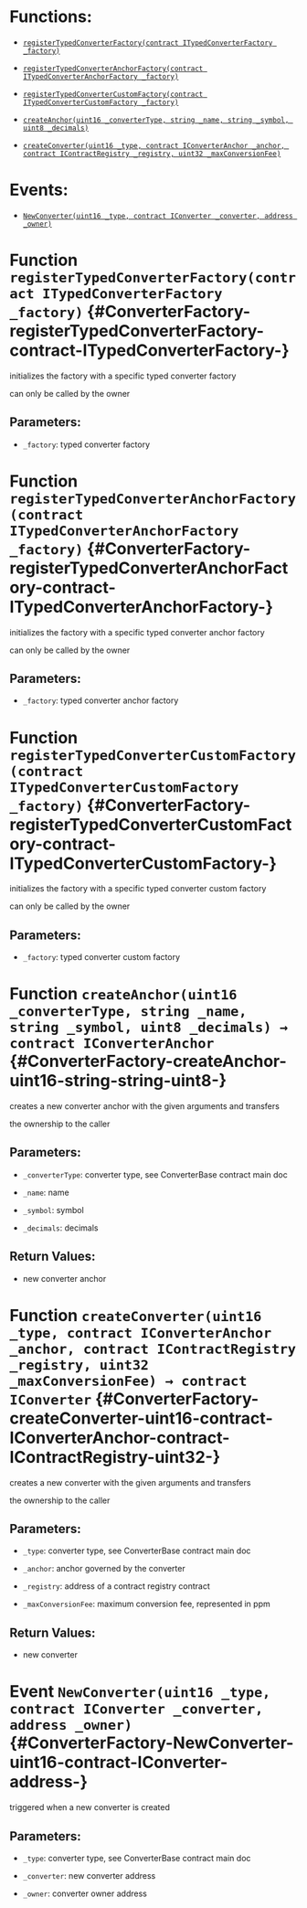 # Functions:

- [`registerTypedConverterFactory(contract ITypedConverterFactory _factory)`](#ConverterFactory-registerTypedConverterFactory-contract-ITypedConverterFactory-)

- [`registerTypedConverterAnchorFactory(contract ITypedConverterAnchorFactory _factory)`](#ConverterFactory-registerTypedConverterAnchorFactory-contract-ITypedConverterAnchorFactory-)

- [`registerTypedConverterCustomFactory(contract ITypedConverterCustomFactory _factory)`](#ConverterFactory-registerTypedConverterCustomFactory-contract-ITypedConverterCustomFactory-)

- [`createAnchor(uint16 _converterType, string _name, string _symbol, uint8 _decimals)`](#ConverterFactory-createAnchor-uint16-string-string-uint8-)

- [`createConverter(uint16 _type, contract IConverterAnchor _anchor, contract IContractRegistry _registry, uint32 _maxConversionFee)`](#ConverterFactory-createConverter-uint16-contract-IConverterAnchor-contract-IContractRegistry-uint32-)

# Events:

- [`NewConverter(uint16 _type, contract IConverter _converter, address _owner)`](#ConverterFactory-NewConverter-uint16-contract-IConverter-address-)

# Function `registerTypedConverterFactory(contract ITypedConverterFactory _factory)` {#ConverterFactory-registerTypedConverterFactory-contract-ITypedConverterFactory-}

initializes the factory with a specific typed converter factory

can only be called by the owner

## Parameters:

- `_factory`: typed converter factory

# Function `registerTypedConverterAnchorFactory(contract ITypedConverterAnchorFactory _factory)` {#ConverterFactory-registerTypedConverterAnchorFactory-contract-ITypedConverterAnchorFactory-}

initializes the factory with a specific typed converter anchor factory

can only be called by the owner

## Parameters:

- `_factory`: typed converter anchor factory

# Function `registerTypedConverterCustomFactory(contract ITypedConverterCustomFactory _factory)` {#ConverterFactory-registerTypedConverterCustomFactory-contract-ITypedConverterCustomFactory-}

initializes the factory with a specific typed converter custom factory

can only be called by the owner

## Parameters:

- `_factory`: typed converter custom factory

# Function `createAnchor(uint16 _converterType, string _name, string _symbol, uint8 _decimals) → contract IConverterAnchor` {#ConverterFactory-createAnchor-uint16-string-string-uint8-}

creates a new converter anchor with the given arguments and transfers

the ownership to the caller

## Parameters:

- `_converterType`:   converter type, see ConverterBase contract main doc

- `_name`:            name

- `_symbol`:          symbol

- `_decimals`:        decimals

## Return Values:

- new converter anchor

# Function `createConverter(uint16 _type, contract IConverterAnchor _anchor, contract IContractRegistry _registry, uint32 _maxConversionFee) → contract IConverter` {#ConverterFactory-createConverter-uint16-contract-IConverterAnchor-contract-IContractRegistry-uint32-}

creates a new converter with the given arguments and transfers

the ownership to the caller

## Parameters:

- `_type`:              converter type, see ConverterBase contract main doc

- `_anchor`:            anchor governed by the converter

- `_registry`:          address of a contract registry contract

- `_maxConversionFee`:  maximum conversion fee, represented in ppm

## Return Values:

- new converter

# Event `NewConverter(uint16 _type, contract IConverter _converter, address _owner)` {#ConverterFactory-NewConverter-uint16-contract-IConverter-address-}

triggered when a new converter is created

## Parameters:

- `_type`:        converter type, see ConverterBase contract main doc

- `_converter`:   new converter address

- `_owner`:       converter owner address
